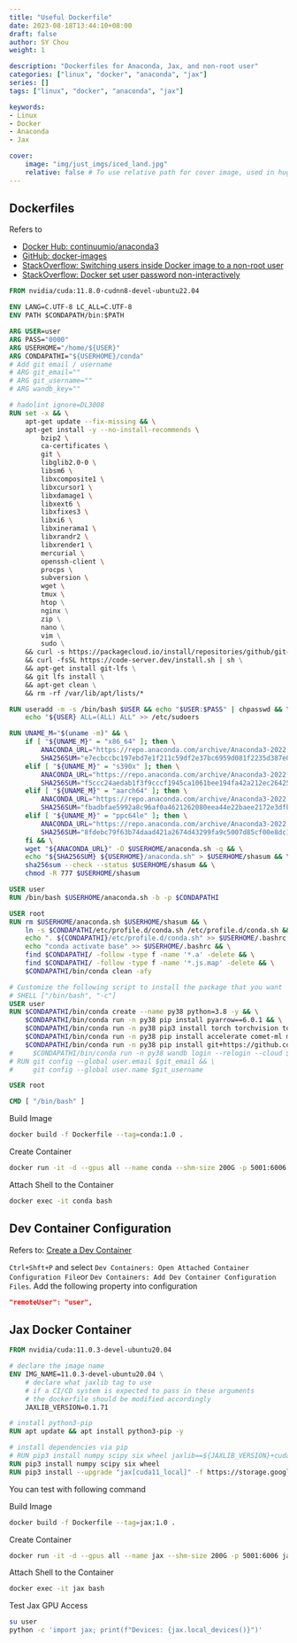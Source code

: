 ```yaml
---
title: "Useful Dockerfile"
date: 2023-08-18T13:44:10+08:00
draft: false
author: SY Chou
weight: 1

description: "Dockerfiles for Anaconda, Jax, and non-root user"
categories: ["linux", "docker", "anaconda", "jax"]
series: []
tags: ["linux", "docker", "anaconda", "jax"]

keywords:
- Linux
- Docker
- Anaconda
- Jax

cover:
    image: "img/just_imgs/iced_land.jpg"
    relative: false # To use relative path for cover image, used in hugo Page-bundles
---
```


## Dockerfiles

Refers to
- [Docker Hub: continuumio/anaconda3](https://hub.docker.com/r/continuumio/anaconda3)
- [GitHub: docker-images](https://github.com/ContinuumIO/docker-images)
- [StackOverflow: Switching users inside Docker image to a non-root user](https://stackoverflow.com/questions/24549746/switching-users-inside-docker-image-to-a-non-root-user)
- [StackOverflow: Docker set user password non-interactively](https://stackoverflow.com/questions/66190675/docker-set-user-password-non-interactively)


```dockerfile
FROM nvidia/cuda:11.8.0-cudnn8-devel-ubuntu22.04

ENV LANG=C.UTF-8 LC_ALL=C.UTF-8
ENV PATH $CONDAPATH/bin:$PATH

ARG USER=user
ARG PASS="0000"
ARG USERHOME="/home/${USER}"
ARG CONDAPATHI="${USERHOME}/conda"
# Add git email / username
# ARG git_email=""
# ARG git_username=""
# ARG wandb_key=""

# hadolint ignore=DL3008
RUN set -x && \
    apt-get update --fix-missing && \
    apt-get install -y --no-install-recommends \
        bzip2 \
        ca-certificates \
        git \
        libglib2.0-0 \
        libsm6 \
        libxcomposite1 \
        libxcursor1 \
        libxdamage1 \
        libxext6 \
        libxfixes3 \
        libxi6 \
        libxinerama1 \
        libxrandr2 \
        libxrender1 \
        mercurial \
        openssh-client \
        procps \
        subversion \
        wget \
        tmux \ 
        htop \
        nginx \
        zip \
        nano \
        vim \
        sudo \
    && curl -s https://packagecloud.io/install/repositories/github/git-lfs/script.deb.sh | bash \
    && curl -fsSL https://code-server.dev/install.sh | sh \
    && apt-get install git-lfs \
    && git lfs install \
    && apt-get clean \
    && rm -rf /var/lib/apt/lists/*

RUN useradd -m -s /bin/bash $USER && echo "$USER:$PASS" | chpasswd && \
    echo "${USER} ALL=(ALL) ALL" >> /etc/sudoers

RUN UNAME_M="$(uname -m)" && \
    if [ "${UNAME_M}" = "x86_64" ]; then \
        ANACONDA_URL="https://repo.anaconda.com/archive/Anaconda3-2022.10-Linux-x86_64.sh"; \
        SHA256SUM="e7ecbccbc197ebd7e1f211c59df2e37bc6959d081f2235d387e08c9026666acd"; \
    elif [ "${UNAME_M}" = "s390x" ]; then \
        ANACONDA_URL="https://repo.anaconda.com/archive/Anaconda3-2022.10-Linux-s390x.sh"; \
        SHA256SUM="f5ccc24aedab1f3f9cccf1945ca1061bee194fa42a212ec26425f3b77fdd943a"; \
    elif [ "${UNAME_M}" = "aarch64" ]; then \
        ANACONDA_URL="https://repo.anaconda.com/archive/Anaconda3-2022.10-Linux-aarch64.sh"; \
        SHA256SUM="fbadbfae5992a8c96af0a4621262080eea44e22baee2172e3dfb640f5cf8d22d"; \
    elif [ "${UNAME_M}" = "ppc64le" ]; then \
        ANACONDA_URL="https://repo.anaconda.com/archive/Anaconda3-2022.10-Linux-ppc64le.sh"; \
        SHA256SUM="8fdebc79f63b74daad421a2674d43299fa9c5007d85cf00e8dc1a81fbf2787e4"; \
    fi && \
    wget "${ANACONDA_URL}" -O $USERHOME/anaconda.sh -q && \
    echo "${SHA256SUM} ${USERHOME}/anaconda.sh" > $USERHOME/shasum && \
    sha256sum --check --status $USERHOME/shasum && \
    chmod -R 777 $USERHOME/shasum

USER user
RUN /bin/bash $USERHOME/anaconda.sh -b -p $CONDAPATHI

USER root
RUN rm $USERHOME/anaconda.sh $USERHOME/shasum && \
    ln -s $CONDAPATHI/etc/profile.d/conda.sh /etc/profile.d/conda.sh && \
    echo ". ${CONDAPATHI}/etc/profile.d/conda.sh" >> $USERHOME/.bashrc && \
    echo "conda activate base" >> $USERHOME/.bashrc && \
    find $CONDAPATHI/ -follow -type f -name '*.a' -delete && \
    find $CONDAPATHI/ -follow -type f -name '*.js.map' -delete && \
    $CONDAPATHI/bin/conda clean -afy

# Customize the following script to install the package that you want
# SHELL ["/bin/bash", "-c"]
USER user
RUN $CONDAPATHI/bin/conda create --name py38 python=3.8 -y && \
    $CONDAPATHI/bin/conda run -n py38 pip install pyarrow==6.0.1 && \
    $CONDAPATHI/bin/conda run -n py38 pip3 install torch torchvision torchaudio --index-url https://download.pytorch.org/whl/cu118 && \
    $CONDAPATHI/bin/conda run -n py38 pip install accelerate comet-ml matplotlib datasets tqdm tensorboard tensorboardX torchvision tensorflow-datasets einops pytorch-fid joblib PyYAML kaggle wandb torchsummary torchinfo lpips torchmetrics && \
    $CONDAPATHI/bin/conda run -n py38 pip install git+https://github.com/Database-Project-2021/scalablerunner.git
#     $CONDAPATHI/bin/conda run -n py38 wandb login --relogin --cloud $wandb_key
# RUN git config --global user.email $git_email && \
#     git config --global user.name $git_username

USER root

CMD [ "/bin/bash" ]
```

Build Image

```bash
docker build -f Dockerfile --tag=conda:1.0 .
```

Create Container

```bash
docker run -it -d --gpus all --name conda --shm-size 200G -p 5001:6006 conda:1.0
```

Attach Shell to the Container

```bash
docker exec -it conda bash
```

## Dev Container Configuration

Refers to: [Create a Dev Container](https://code.visualstudio.com/docs/devcontainers/create-dev-container#_use-docker-compose)

``Ctrl+Shft+P`` and select ``Dev Containers: Open Attached Container Configuration File``or ``Dev Containers: Add Dev Container Configuration Files``. Add the following property into configuration

```json
"remoteUser": "user",
```

## Jax Docker Container

```dockerfile
FROM nvidia/cuda:11.0.3-devel-ubuntu20.04

# declare the image name
ENV IMG_NAME=11.0.3-devel-ubuntu20.04 \
    # declare what jaxlib tag to use
    # if a CI/CD system is expected to pass in these arguments
    # the dockerfile should be modified accordingly
    JAXLIB_VERSION=0.1.71

# install python3-pip
RUN apt update && apt install python3-pip -y

# install dependencies via pip
# RUN pip3 install numpy scipy six wheel jaxlib==${JAXLIB_VERSION}+cuda11.cudnn82 -f https://storage.googleapis.com/jax-releases/jax_releases.html jax[cuda11_cudnn82] -f https://storage.googleapis.com/jax-releases/jax_releases.html
RUN pip3 install numpy scipy six wheel
RUN pip3 install --upgrade "jax[cuda11_local]" -f https://storage.googleapis.com/jax-releases/jax_cuda_releases.html

```

You can test with following command

Build Image

```bash
docker build -f Dockerfile --tag=jax:1.0 .
```

Create Container

```bash
docker run -it -d --gpus all --name jax --shm-size 200G -p 5001:6006 jax:1.0
```

Attach Shell to the Container

```bash
docker exec -it jax bash
```

Test Jax GPU Access

```bash
su user
python -c 'import jax; print(f"Devices: {jax.local_devices()}")'
```
